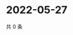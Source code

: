 # 2022-05-27

共 0 条

<!-- BEGIN WEIBO -->
<!-- 最后更新时间 Fri May 27 2022 18:20:02 GMT+0800 (China Standard Time) -->

<!-- END WEIBO -->
